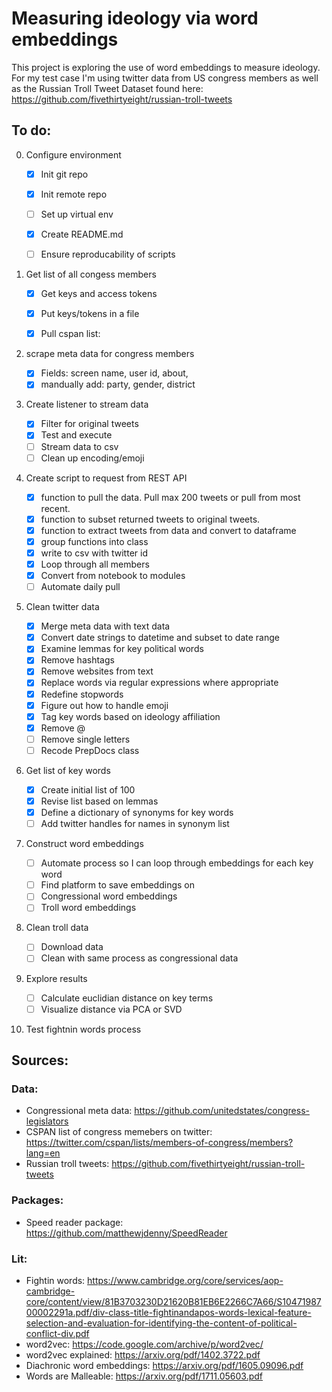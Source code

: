 # Measuring ideology via word embeddings
This project is exploring the use of word embeddings to measure ideology.
For my test case I'm using twitter data from US congress members as well as the Russian Troll Tweet Dataset found here: https://github.com/fivethirtyeight/russian-troll-tweets

## To do:
0. Configure environment

    - [x] Init git repo
    - [x] Init remote repo
    - [ ] Set up virtual env
    - [x] Create README.md
    - [ ] Ensure reproducability of scripts
    

1. Get list of all congess members
    - [x] Get keys and access tokens
    - [x] Put keys/tokens in a file
    - [x] Pull cspan list: 


2. scrape meta data for congress members

    - [x] Fields: screen name, user id, about, 
    - [x] mandually add: party, gender, district

3. Create listener to stream data
    - [x] Filter for original tweets
    - [x] Test and execute
    - [ ] Stream data to csv
    - [ ] Clean up encoding/emoji

4. Create script to request from REST API
    - [x] function to pull the data. Pull max 200 tweets or pull from most recent.
    - [x] function to subset returned tweets to original tweets.
    - [x] function to extract tweets from data and convert to dataframe
    - [x] group functions into class
    - [x] write to csv with twitter id
    - [x] Loop through all members
    - [x] Convert from notebook to modules
    - [ ] Automate daily pull

5. Clean twitter data
    - [x] Merge meta data with text data
    - [x] Convert date strings to datetime and subset to date range
    - [x] Examine lemmas for key political words
    - [x] Remove hashtags
    - [x] Remove websites from text
    - [x] Replace words via regular expressions where appropriate
    - [x] Redefine stopwords
    - [x] Figure out how to handle emoji
    - [x] Tag key words based on ideology affiliation
    - [x] Remove @
    - [ ] Remove single letters
    - [ ] Recode PrepDocs class
    
6. Get list of key words
    - [x] Create initial list of 100
    - [x] Revise list based on lemmas
    - [x] Define a dictionary of synonyms for key words
    - [ ] Add twitter handles for names in synonym list

7. Construct word embeddings
    - [ ] Automate process so I can loop through embeddings for each key word
    - [ ] Find platform to save embeddings on
    - [ ] Congressional word embeddings
    - [ ] Troll word embeddings

8. Clean troll data
    - [ ] Download data
    - [ ] Clean with same process as congressional data

9. Explore results
    - [ ] Calculate euclidian distance on key terms
    - [ ] Visualize distance via PCA or SVD

10. Test fightnin words process


## Sources:
### Data:
- Congressional meta data: https://github.com/unitedstates/congress-legislators
- CSPAN list of congress memebers on twitter: https://twitter.com/cspan/lists/members-of-congress/members?lang=en
- Russian troll tweets: https://github.com/fivethirtyeight/russian-troll-tweets

### Packages:
- Speed reader package: https://github.com/matthewjdenny/SpeedReader

### Lit:
- Fightin words: https://www.cambridge.org/core/services/aop-cambridge-core/content/view/81B3703230D21620B81EB6E2266C7A66/S1047198700002291a.pdf/div-class-title-fightinandapos-words-lexical-feature-selection-and-evaluation-for-identifying-the-content-of-political-conflict-div.pdf
- word2vec: https://code.google.com/archive/p/word2vec/
- word2vec explained: https://arxiv.org/pdf/1402.3722.pdf
- Diachronic word embeddings: https://arxiv.org/pdf/1605.09096.pdf
- Words are Malleable: https://arxiv.org/pdf/1711.05603.pdf

